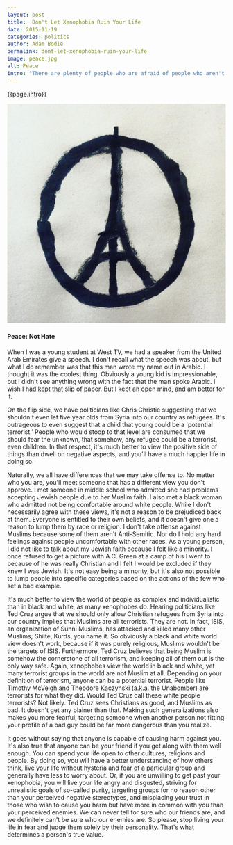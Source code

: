 ```yaml
---
layout: post
title:  Don't Let Xenophobia Ruin Your Life
date: 2015-11-19 
categories: politics
author: Adam Bodie
permalink: dont-let-xenophobia-ruin-your-life
image: peace.jpg
alt: Peace
intro: "There are plenty of people who are afraid of people who aren't like them, and it makes me sick to read.  Diversity is one of the greatest things about the United States.  We have lots of ethnicities, religions, identities, etc.  I, for one, am proud to be an American that accepts all races, religions, etc.  We need to embrace others, not fear those who are not like us."
---
```

<div class="article">
<p>{{page.intro}}</p>

<div class="blog-pic">
	<img src="/img/peace.jpg" data-toggle="tooltip" title="Peace: Not Hate" class="image block img-responsive">
	<h4>Peace: Not Hate</h4>
</div>

<p>When I was a young student at West TV, we had a speaker from the United Arab Emirates give a speech.  I don't recall what the speech was about, but what I do remember was that this man wrote my name out in Arabic.  I thought it was the coolest thing.  Obviously a young kid is impressionable, but I didn't see anything wrong with the fact that the man spoke Arabic.  I wish I had kept that slip of paper.  But I kept an open mind, and am better for it.</p>
<p>On the flip side, we have politicians like Chris Christie suggesting that we shouldn't even let five year olds from Syria into our country as refugees.  It's outrageous to even suggest that a child that young could be a 'potential terrorist.'  People who would stoop to that level are consumed that we should fear the unknown, that somehow, any refugee could be a terrorist, even children.  In that respect, it's much better to view the positive side of things than dwell on negative aspects, and you'll have a much happier life in doing so.</p>
<p>Naturally, we all have differences that we may take offense to.  No matter who you are, you'll meet someone that has a different view you don't approve.  I met someone in middle school who admitted she had problems accepting Jewish people due to her Muslim faith.  I also met a black woman who admitted not being comfortable around white people.  While I don't necessarily agree with these views, it's not a reason to be prejudiced back at them.  Everyone is entitled to their own beliefs, and it doesn't give one a reason to lump them by race or religion.  I don't take offense against Muslims because some of them aren't Anti-Semitic.  Nor do I hold any hard feelings against people uncomfortable with other races.   As a young person, I did not like to talk about my Jewish faith because I felt like a minority.  I once refused to get a picture with A.C. Green at a camp of his I went to because of he was really Christian and I felt I would be excluded if they knew I was Jewish.  It's not easy being a minority, but it's also not possible to lump people into specific categories based on the actions of the few who set a bad example.</p>
<p>It's much better to view the world of people as complex and individualistic than in black and white, as many xenophobes do.  Hearing politicians like Ted Cruz argue that we should only allow Christian refugees from Syria into our country implies that Muslims are all terrorists.  They are not.  In fact, ISIS, an organization of Sunni Muslims, has attacked and killed many other Muslims; Shiite, Kurds, you name it.  So obviously a black and white world view doesn't work, because if it was purely religious, Muslims wouldn't be the targets of ISIS.  Furthermore, Ted Cruz believes that being Muslim is somehow the cornerstone of all terrorism, and keeping all of them out is the only way safe.  Again, xenophobes view the world in black and white, yet many terrorist groups in the world are not Muslim at all.  Depending on your definition of terrorism, anyone can be a potential terrorist.  People like Timothy McVeigh and Theodore Kaczynski (a.k.a. the Unabomber) are terrorists for what they did.  Would Ted Cruz call these white people terrorists?  Not likely.  Ted Cruz sees Christians as good, and Muslims as bad.  It doesn't get any plainer than that.  Making such generalizations also makes you more fearful, targeting someone when another person not fitting your profile of a bad guy could be far more dangerous than you realize.</p>
<p>It goes without saying that anyone is capable of causing harm against you.  It's also true that anyone can be your friend if you get along with them well enough.  You can spend your life open to other cultures, religions and people.  By doing so, you will have a better understanding of how others think, live your life without hysteria and fear of a particular group and generally have less to worry about.  Or, if you are unwilling to get past your xenophobia, you will live your life angry and disgusted, striving for unrealistic goals of so-called purity, targeting groups for no reason other than your perceived negative stereotypes, and misplacing your trust in those who wish to cause you harm but have more in common with you than your perceived enemies.  We can never tell for sure who our friends are, and we definitely can't be sure who our enemies are.  So please, stop living your life in fear and judge them solely by their personality.  That's what determines a person's true value.</p></div>
